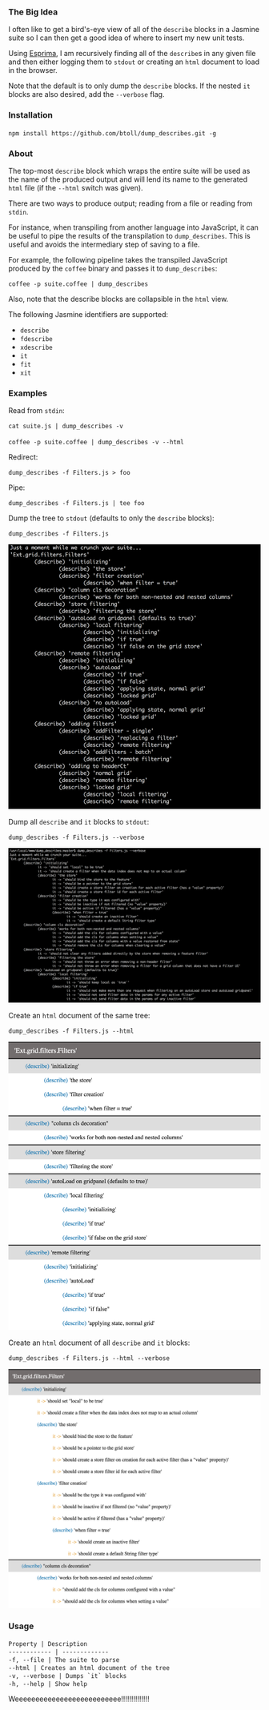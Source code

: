 ### The Big Idea
I often like to get a bird's-eye view of all of the `describe` blocks in a Jasmine suite so I can then get a good idea of where to insert my new unit tests.

Using [Esprima], I am recursively finding all of the `describe`s in any given file and then either logging them to `stdout` or creating an `html` document to load in the browser.

Note that the default is to only dump the `describe` blocks. If the nested `it` blocks are also desired, add the `--verbose` flag.

### Installation

`npm install https://github.com/btoll/dump_describes.git -g`

### About

The top-most `describe` block which wraps the entire suite will be used as the name of the produced output and will lend its name to the generated `html` file (if the `--html` switch was given).

There are two ways to produce output; reading from a file or reading from `stdin`.

For instance, when transpiling from another language into JavaScript, it can be useful to pipe the results of the transpilation to `dump_describes`. This is useful and avoids the intermediary step of saving to a file.

For example, the following pipeline takes the transpiled JavaScript produced by the `coffee` binary and passes it to `dump_describes`:

    coffee -p suite.coffee | dump_describes

Also, note that the describe blocks are collapsible in the `html` view.

The following Jasmine identifiers are supported:
- `describe`
- `fdescribe`
- `xdescribe`
- `it`
- `fit`
- `xit`

### Examples

Read from `stdin`:

    cat suite.js | dump_describes -v

    coffee -p suite.coffee | dump_describes -v --html

Redirect:

    dump_describes -f Filters.js > foo

Pipe:

    dump_describes -f Filters.js | tee foo

Dump the tree to `stdout` (defaults to only the `describe` blocks):

    dump_describes -f Filters.js

![ScreenShot](/screenshots/log.png?raw=true)

Dump all `describe` and `it` blocks to `stdout`:

    dump_describes -f Filters.js --verbose

![ScreenShot](/screenshots/log_verbose.png?raw=true)

Create an `html` document of the same tree:

    dump_describes -f Filters.js --html

![ScreenShot](/screenshots/html.png?raw=true)

Create an `html` document of all `describe` and `it` blocks:

    dump_describes -f Filters.js --html --verbose

![ScreenShot](/screenshots/html_verbose.png?raw=true)

### Usage

    Property | Description
    ------------ | -------------
    -f, --file | The suite to parse
    --html | Creates an html document of the tree
    -v, --verbose | Dumps `it` blocks
    -h, --help | Show help

Weeeeeeeeeeeeeeeeeeeeeeeeee!!!!!!!!!!!!!!

[Esprima]: http://esprima.org/

